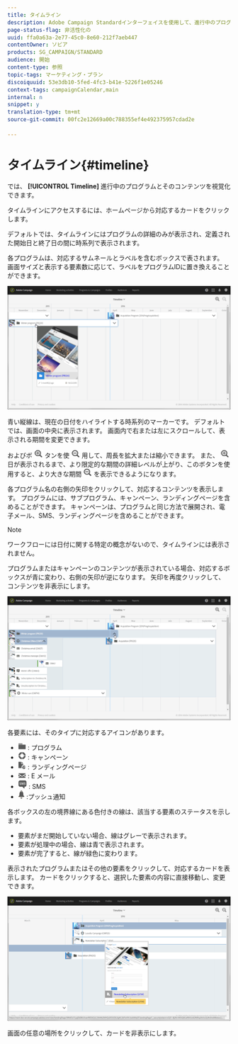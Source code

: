 ```yaml
---
title: タイムライン
description: Adobe Campaign Standardインターフェイスを使用して、進行中のプログラムとそのコンテンツを視覚化する方法について説明します。
page-status-flag: 非活性化の
uuid: ffa0a63a-2e77-45c0-8e60-212f7aeb447
contentOwner: ソビア
products: SG_CAMPAIGN/STANDARD
audience: 開始
content-type: 参照
topic-tags: マーケティング・プラン
discoiquuid: 53e3db10-5fed-4fc3-b41e-5226f1e05246
context-tags: campaignCalendar,main
internal: n
snippet: y
translation-type: tm+mt
source-git-commit: 00fc2e12669a00c788355ef4e492375957cdad2e

---
```



# タイムライン{#timeline}

では、 **[!UICONTROL Timeline]** 進行中のプログラムとそのコンテンツを視覚化できます。

タイムラインにアクセスするには、ホームページから対応するカードをクリックします。

デフォルトでは、タイムラインにはプログラムの詳細のみが表示され、定義された開始日と終了日の間に時系列で表示されます。

各プログラムは、対応するサムネールとラベルを含むボックスで表されます。 画面サイズと表示する要素数に応じて、ラベルをプログラムIDに置き換えることができます。

![](assets/timeline_1.png)

青い縦線は、現在の日付をハイライトする時系列のマーカーです。 デフォルトでは、画面の中央に表示されます。 画面内で右または左にスクロールして、表示される期間を変更できます。

およびボ ![](assets/timeline_zoom_in.png) タンを使 ![](assets/timeline_zoom_out.png) 用して、周長を拡大または縮小できます。 また、 ![](assets/timeline_zoom_in.png) 日が表示されるまで、より限定的な期間の詳細レベルが上がり、このボタンを使用すると、より大きな期間 ![](assets/timeline_zoom_out.png) を表示できるようになります。

各プログラム名の右側の矢印をクリックして、対応するコンテンツを表示します。 プログラムには、サブプログラム、キャンペーン、ランディングページを含めることができます。 キャンペーンは、プログラムと同じ方法で展開され、電子メール、SMS、ランディングページを含めることができます。

>[!NOTE]
>
>ワークフローには日付に関する特定の概念がないので、タイムラインには表示されません。

プログラムまたはキャンペーンのコンテンツが表示されている場合、対応するボックスが青に変わり、右側の矢印が逆になります。 矢印を再度クリックして、コンテンツを非表示にします。

![](assets/timeline_2.png)

各要素には、そのタイプに対応するアイコンがあります。

* ![](assets/timeline_program_icon.png) : プログラム
* ![](assets/timeline_campaign_icon.png) : キャンペーン
* ![](assets/timeline_lp_icon.png) : ランディングページ
* ![](assets/timeline_email_icon.png) : E メール
* ![](assets/timeline_sms_icon.png) : SMS
* ![](assets/timeline_push_icon.png) :プッシュ通知

各ボックスの左の境界線にある色付きの線は、該当する要素のステータスを示します。

* 要素がまだ開始していない場合、線はグレーで表示されます。
* 要素が処理中の場合、線は青で表示されます。
* 要素が完了すると、線が緑色に変わります。

表示されたプログラムまたはその他の要素をクリックして、対応するカードを表示します。 カードをクリックすると、選択した要素の内容に直接移動し、変更できます。

![](assets/timeline_3.png)

画面の任意の場所をクリックして、カードを非表示にします。
